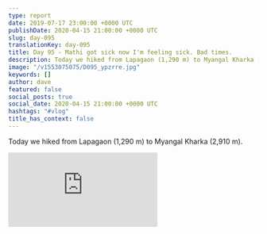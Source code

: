 ```yaml
---
type: report
date: 2019-07-17 23:00:00 +0000 UTC
publishDate: 2020-04-15 21:00:00 +0000 UTC
slug: day-095
translationKey: day-095
title: Day 95 - Mathi got sick now I'm feeling sick. Bad times.
description: Today we hiked from Lapagaon (1,290 m) to Myangal Kharka (2,910 m).
image: "/v1553075075/D095_ypzrre.jpg"
keywords: []
author: dave
featured: false
social_posts: true
social_date: 2020-04-15 21:00:00 +0000 UTC
hashtags: "#vlog"
title_has_context: false
---
```


Today we hiked from Lapagaon (1,290 m) to Myangal Kharka (2,910 m).

<iframe class="youtube" src="https://www.youtube.com/embed/9SMSQ-CS7us" frameborder="0" allow="accelerometer; autoplay; encrypted-media; gyroscope; picture-in-picture" allowfullscreen></iframe>

